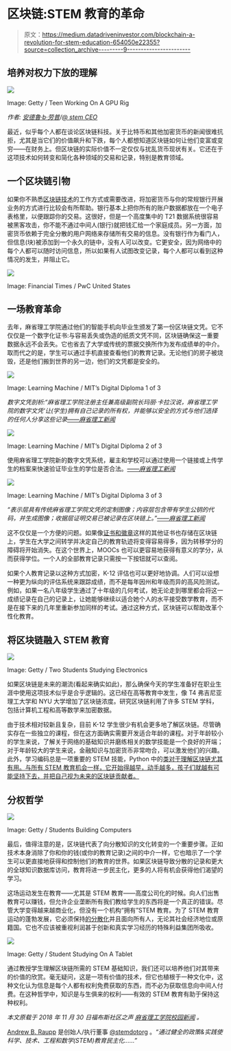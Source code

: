 # 区块链:STEM 教育的革命

> 原文：<https://medium.datadriveninvestor.com/blockchain-a-revolution-for-stem-education-654050e22355?source=collection_archive---------9----------------------->

## 培养对权力下放的理解

![](img/9d365ad5b34006156d38f0caab891f05.png)

Image: Getty / Teen Working On A GPU Rig

*作者:* [*安德鲁·b·劳普*](https://medium.com/u/d8c8d333927a?source=post_page-----654050e22355--------------------------------)*/*[*@ stem CEO*](https://twitter.com/stemceo)

最近，似乎每个人都在谈论区块链科技。关于比特币和其他加密货币的新闻很难抗拒，尤其是当它们的价值飙升和下跌，每个人都想知道区块链如何让他们变富或变穷——在财务上。但区块链的实际价值不一定仅仅与扰乱货币现状有关。它还在于这项技术如何转变和简化各种领域的交易和记录，特别是教育领域。

## **一个区块链引物**

如果你不熟悉[区块链技术](https://blockgeeks.com/guides/what-is-blockchain-technology/)的工作方式或需要改进，将加密货币与你的常规银行开展业务的方式进行比较会有所帮助。银行基本上把你所有的账户数据都放在一个电子表格里，以便跟踪你的交易。这很好，但是一个高度集中的 T21 数据系统很容易被黑客攻击，你不能不通过中间人(银行)就把钱汇给一个家庭成员。另一方面，加密货币依赖于完全分散的用户网络来存储所有交易的信息。没有银行作为看门人，但信息(块)被添加到一个永久的链中，没有人可以改变。它更安全，因为网络中的每个人都可以随时访问信息，所以如果有人试图改变记录，每个人都可以看到这种情况的发生，并阻止它。

![](img/01f41644971bdffce2c24aea4f55573d.png)

Image: Financial Times / PwC United States

## 一场教育革命

去年，麻省理工学院通过他们的智能手机向毕业生颁发了第一份区块链文凭。它不仅仅是一个数字化证书:与容易丢失或伪造的纸质文凭不同，区块链确保这一重要数据永远不会丢失。它也省去了大学或传统的票据交换所作为发布成绩单的中介。取而代之的是，学生可以通过手机直接查看他们的教育记录。无论他们的房子被烧毁，还是他们搬到世界的另一边，他们的文凭都是安全的。

![](img/d6d8478dfe4a805ed6195b0e112242d1.png)

Image: Learning Machine / MIT’s Digital Diploma 1 of 3

*数字文凭剖析:“麻省理工学院注册主任兼高级副院长玛丽·卡拉汉说，麻省理工学院的数字文凭‘让(学生)拥有自己记录的所有权，并能够以安全的方式与他们选择的任何人分享这些记录*[*——麻省理工新闻*](http://news.mit.edu/2017/mit-debuts-secure-digital-diploma-using-bitcoin-blockchain-technology-1017)

![](img/9481e0aca4d88ae3794d75d53862941e.png)

Image: Learning Machine / MIT’s Digital Diploma 2 of 3

使用麻省理工学院新的数字文凭系统，雇主和学校可以通过使用一个链接或上传学生的档案来快速验证毕业生的学位是否合法。[*——麻省理工新闻*](http://news.mit.edu/2017/mit-debuts-secure-digital-diploma-using-bitcoin-blockchain-technology-1017)

![](img/4ebe0c9ac8f261b77ac881089fff9c64.png)

Image: Learning Machine / MIT’s Digital Diploma 3 of 3

*“表示层具有传统麻省理工学院文凭的定制图像；内容层包含带有学生公钥的代码，并生成图像；收据层证明交易已被记录在区块链上。”*[*——麻省理工新闻*](http://news.mit.edu/2017/mit-debuts-secure-digital-diploma-using-bitcoin-blockchain-technology-1017)

这不仅仅是一个方便的问题。如果像[证书和徽章](https://www.forbes.com/sites/tomvanderark/2018/08/20/26-ways-blockchain-will-transform-ok-may-improve-education/#b0c88984ac91)这样的其他证书也存储在区块链上，学生在大学之间转学并决定自己的教育轨迹将变得容易得多，因为转移学分的障碍将开始消失。在这个世界上，MOOCs 也可以更容易地获得有意义的学分，从而获得学位。一个人的全部教育记录只需按一下按钮就可以查阅。

如果个人教育记录以这种方式加密，K-12 评估也可以更好地协调。人们可以设想一种更为纵向的评估系统来跟踪成绩，而不是每年因州和年级而异的高风险测试。例如，如果一名八年级学生通过了十年级的几何考试，她无论走到哪里都会将这一成绩记录在自己的记录上，让她能够继续以适合她个人的水平接受数学教育，而不是在接下来的几年里重新参加同样的考试。通过这种方式，区块链可以帮助改革个性化教育。

## **将区块链融入 STEM 教育**

![](img/93e7d70487d00a8a5e9169149ce7df04.png)

Image: Getty / Two Students Studying Electronics

如果区块链是未来的潮流(看起来确实如此)，那么确保今天的学生准备好在职业生涯中使用这项技术似乎是合乎逻辑的。这已经在高等教育中发生，像 T4 弗吉尼亚理工大学和 NYU 大学增加了区块链浓度。研究区块链利用了许多 STEM 学科，包括计算机工程和高等数学来加密数据。

由于技术相对较新且复杂，目前 K-12 学生很少有机会更多地了解区块链。尽管确实存在一些独立的课程，但在这方面确实需要开发适合年龄的课程。对于年龄较小的学生来说，了解关于网络的基础知识并磨练相关的数学技能是一个良好的开端；对于年龄较大的学生来说，金融知识与加密货币非常吻合，可以激发他们的兴趣。此外，学习编码总是一项重要的 STEM 技能，Python 中的[类对于理解区块链尤其有用。与所有 STEM 教育机会一样，它开始得越早，动手越多，孩子们就越有可能坚持下去，并把自己视为未来的区块链贡献者。](http://edtechreview.in/trends-insights/insights/3234-ways-to-help-kids-and-parents-understand-blockchain)

## **分权哲学**

![](img/dc5d1a15d5b86d28e198989831a40a70.png)

Image: Getty / Students Building Computers

最后，值得注意的是，区块链代表了向分散知识的文化转变的一个重要步骤。正如技术本身消除了你和你的钱(或你的教育记录)之间的中介一样，它也暗示了一个学生可以更直接地获得和控制他们的教育的世界。如果区块链导致分散的记录和更大的全球知识数据库访问，教育将进一步民主化，更多的人将有机会获得他们渴望的学习。

这场运动发生在教育——尤其是 STEM 教育——高度公司化的时候。向人们出售教育可以赚钱，但允许企业垄断所有我们教给学生的东西将是一个真正的错误。尽管大学变得越来越商业化，但没有一个机构“拥有”STEM 教育。为了 STEM 教育运动的蓬勃发展，它必须保持[的分散化](https://www.forbes.com/sites/forbestechcouncil/2017/12/07/a-decentralized-internet-will-preserve-innovation-in-stem-education/#795f34c171ab)并且面向所有人，无论其社会经济地位或原籍国。它也不应该被重视利润甚于创新和真实学习经历的特殊利益集团所吸收。

![](img/b69cc40b1a65d418a2593e0ac45ec4fe.png)

Image: Getty / Student Studying On A Tablet

通过教授学生理解区块链所需的 STEM 基础知识，我们还可以培养他们对其带来的价值的欣赏。毫无疑问，这是一项有价值的技术，但它也植根于一种文化中，这种文化认为信息是每个人都有权利免费获取的东西，而不必为获取信息向中间人付费。在这种哲学中，知识是与生俱来的权利——有效的 STEM 教育有助于保持这种权利。

*本文原载于 2018 年 11 月 30 日福布斯社区之声* [*麻省理工学院校园新闻*](http://news.mit.edu/news-clip/clip-forbes-blockchain-revolution-stem-education) *。*

[Andrew B. Raupp](https://medium.com/u/d8c8d333927a?source=post_page-----654050e22355--------------------------------) 是创始人/执行董事 [@stemdotorg](https://twitter.com/stemdotorg) 。*“通过健全的政策&实践使科学、技术、工程和数学(STEM)教育民主化……”*
